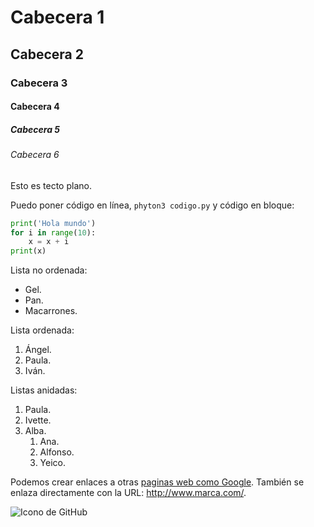 # Cabecera 1

## Cabecera 2

### Cabecera 3

#### Cabecera 4

##### Cabecera 5

###### Cabecera 6

Esto es tecto plano.

Puedo poner código en línea, `phyton3 codigo.py` y código en bloque:

```python
print('Hola mundo')
for i in range(10):
    x = x + i
print(x)
```


Lista no ordenada:

* Gel.
* Pan.
* Macarrones.

Lista ordenada:

1. Ángel.
2. Paula.
3. Iván.

Listas anidadas:

1. Paula.
2. Ivette.
3. Alba.
    1. Ana.
    2. Alfonso.
    3. Yeico.

Podemos crear enlaces a otras [paginas web como Google](http://google.com). También se enlaza directamente con la URL: http://www.marca.com/.

![Icono de GitHub](Https://github.com/apple-touch-icon.png 'Imagen de GitHub')
